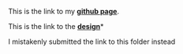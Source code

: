 This is the link to my **[github page](https://goody-1.github.io/)**.

This is the link to the **[design](https://goody-1.github.io/design1.html)***

I mistakenly submitted the link to this folder instead
